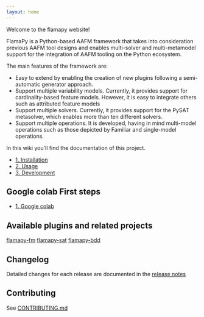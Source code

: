 ```yaml
---
layout: home
---
```


Welcome to the flamapy website!

FlamaPy is a Python-based AAFM framework that takes into consideration previous AAFM tool designs and enables multi-solver and multi-metamodel support for the integration of AAFM tooling on the Python ecosystem.

The main features of the framework are:
* Easy to extend by enabling the creation of new plugins following a semi-automatic generator approach.
* Support multiple variability models. Currently, it provides support for cardinality-based feature models. However, it is easy to integrate others such as attributed feature models
* Support multiple solvers. Currently, it provides support for the PySAT metasolver, which enables more than ten different solvers.
* Support multiple operations. It is developed, having in mind multi-model operations such as those depicted by Familiar  and single-model operations.

In this wiki you'll find the documentation of this project. 

- [1. Installation](https://flamapy.github.io/docs/jekyll/2022-06-12-1-installation.html)
- [2. Usage](https://flamapy.github.io/docs/jekyll/2022-06-12-2-usage.html)
- [3. Development](https://flamapy.github.io/docs/jekyll/2022-06-12-3-development.html)

## Google colab First steps

- [1. Google colab](https://colab.research.google.com/drive/1ktuEn2KAqv7dbzeHQc-G_kUxUEW-n_av?usp=sharing)


## Available plugins and related projects
[flamapy-fm](https://github.com/flamapy/fm_metamodel)
[flamapy-sat](https://github.com/flamapy/pysat_metamodel)
[flamapy-bdd](https://github.com/flamapy/bdd_metamodel)

## Changelog
Detailed changes for each release are documented in the [release notes](https://github.com/flamapy/core/releases)

## Contributing

See [CONTRIBUTING.md](https://github.com/flamapy/core/blob/master/CONTRIBUTING.md)

